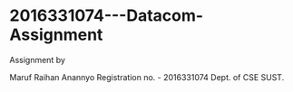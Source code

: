 # 2016331074---Datacom-Assignment

Assignment by

Maruf Raihan Anannyo
Registration no. - 2016331074
Dept. of CSE
SUST.
